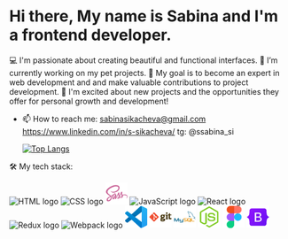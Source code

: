 # Hi there, My name is Sabina and I'm a frontend developer.

💻 I'm passionate about creating beautiful and functional interfaces. 
🔭 I’m currently working on my pet projects.
🎯 My goal is to become an expert in web development and and make valuable contributions to project development.
📩 I'm excited about new projects and  the opportunities they offer for personal growth and development!

- 📫 How to reach me:
  sabinasikacheva@gmail.com
  https://www.linkedin.com/in/s-sikacheva/
  tg: @ssabina_si



  [![Top Langs](https://github-readme-stats.vercel.app/api/top-langs/?username=sabinasikacheva&layout=compact)](https://github.com/sabinasikacheva/github-readme-stats)

🛠️ My tech stack:  

<img src="https://upload.wikimedia.org/wikipedia/commons/thumb/6/61/HTML5_logo_and_wordmark.svg/1280px-HTML5_logo_and_wordmark.svg.png" alt="HTML logo" height="40">  <img src="https://upload.wikimedia.org/wikipedia/commons/d/d5/CSS3_logo_and_wordmark.svg" alt="CSS logo" height="40">    <img src="https://github.com/devicons/devicon/blob/master/icons/sass/sass-original.svg" alt="Sass logo" height="40">  <img src="https://upload.wikimedia.org/wikipedia/commons/6/6a/JavaScript-logo.png" alt="JavaScript logo" height="40"> <img src="https://upload.wikimedia.org/wikipedia/commons/a/a7/React-icon.svg" alt="React logo" height="40"> <img src="https://upload.wikimedia.org/wikipedia/commons/4/49/Redux.png" alt="Redux logo" height="40"> <img src="https://webpack.js.org/assets/icon-square-big.svg" alt="Webpack logo" height="40"> <img src="https://raw.githubusercontent.com/github/explore/80688e429a7d4ef2fca1e82350fe8e3517d3494d/topics/visual-studio-code/visual-studio-code.png" alt="VScode logo" height="40"> <img src="https://raw.githubusercontent.com/github/explore/80688e429a7d4ef2fca1e82350fe8e3517d3494d/topics/git/git.png" alt="Git logo" height="40"> <img src="https://raw.githubusercontent.com/devicons/devicon/master/icons/mysql/mysql-original-wordmark.svg" alt="mySQL logo" height="40">  <img src="https://raw.githubusercontent.com/devicons/devicon/master/icons/nodejs/nodejs-original.svg" alt="NodeJS logo" height="40">   <img src="https://github.com/devicons/devicon/blob/master/icons/figma/figma-original.svg" alt="Figma logo" height="40">  <img src="https://github.com/devicons/devicon/blob/master/icons/bootstrap/bootstrap-original.svg" alt="Bootstrap logo" height="40">


